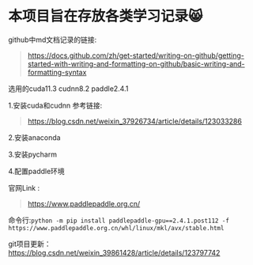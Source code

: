 # 本项目旨在存放各类学习记录:smile_cat:



github中md文档记录的链接:

> https://docs.github.com/zh/get-started/writing-on-github/getting-started-with-writing-and-formatting-on-github/basic-writing-and-formatting-syntax

选用的cuda11.3 cudnn8.2 paddle2.4.1

1.安装cuda和cudnn
参考链接:
> https://blog.csdn.net/weixin_37926734/article/details/123033286

2.安装anaconda

3.安装pycharm

4.配置paddle环境

官网Link :
> https://www.paddlepaddle.org.cn/

命令行:`python -m pip install paddlepaddle-gpu==2.4.1.post112 -f https://www.paddlepaddle.org.cn/whl/linux/mkl/avx/stable.html`

git项目更新：https://blog.csdn.net/weixin_39861428/article/details/123797742
